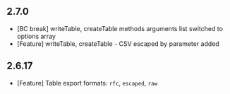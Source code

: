 

## 2.7.0

 * [BC break] writeTable, createTable methods arguments list switched to options array
 * [Feature] writeTable, createTable - CSV escaped by parameter added

## 2.6.17
 * [Feature] Table export formats: `rfc`, `escaped`, `raw`

